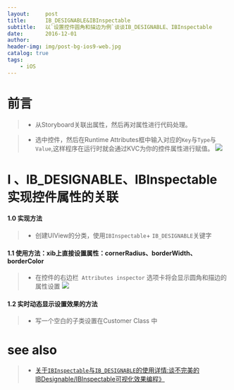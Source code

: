 ```yaml
---
layout:     post
title:      IB_DESIGNABLE&IBInspectable
subtitle:   以`设置控件圆角和描边为例`谈谈IB_DESIGNABLE、IBInspectable
date:       2016-12-01
author:    
header-img: img/post-bg-ios9-web.jpg
catalog: true
tags:
    - iOS
---
```


# 前言


>* 从Storyboard关联出属性，然后再对属性进行代码处理。
><script src="https://gist.github.com/zhangkn/804ec755c610a5fecb488282ab2655f7.js"></script>


>* 选中控件，然后在Runtime Attributes框中输入对应的`Key`与`Type`与`Value`,这样程序在运行时就会通过KVC为你的控件属性进行赋值。
>![](http://ww4.sinaimg.cn/large/7853084cgw1fabg89aeqkj207b08j74y.jpg)


# I 、IB_DESIGNABLE、IBInspectable 实现控件属性的关联


#### 1.0 实现方法

>* 创建UIView的分类，使用`IBInspectable`+ `IB_DESIGNABLE`关键字
><script src="https://gist.github.com/zhangkn/a84c12311253de0929cfa932c13dbb5f.js"></script>

#### 1.1 使用方法：xib上直接设置属性：cornerRadius、borderWidth、borderColor


>* 在控件的右边栏` Attributes inspector` 选项卡将会显示圆角和描边的属性设置
>![](http://ww4.sinaimg.cn/large/7853084cgw1facfqugjtbj20mp07v401.jpg)
>

#### 1.2 实时动态显示设置效果的方法

>* 写一个空白的子类设置在Customer Class 中
><script src="https://gist.github.com/zhangkn/89eb967d5174eddbc0af324a0a1cfc71.js"></script>

# see also

>* [关于`IBInspectable`与`IB_DESIGNABLE`的使用详情:谈不完美的IBDesignable/IBInspectable可视化效果编程》](http://www.jianshu.com/p/a90e44ba1f2b)
>
